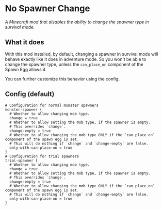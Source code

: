 # No Spawner Change

*A Minecraft mod that disables the ability to change the spawner type in survival mode.*

## What it does

With this mod installed, by default, changing a spawner in survival mode will behave exactly like it does in adventure mode.
So you won't be able to change the spawner type, unless the `can_place_on` component of the Spawn Egg allows it.

You can further customize this behavior using the config.

## Config (default)
```hocon
# Configuration for normal monster spawners
monster-spawner {
  # Whether to allow changing mob type.
  change = true
  # Whether to allow setting the mob type, if the spawner is empty.
  # This overrides `change`.
  change-empty = true
  # Whether to allow changing the mob type ONLY if the `can_place_on` component of the spawn egg is set.
  # This will do nothing if `change` and `change-empty` are false.
  only-with-can-place-on = true
}
# Configuration for trial spawners
trial-spawner {
  # Whether to allow changing mob type.
  change = true
  # Whether to allow setting the mob type, if the spawner is empty.
  # This overrides `change`.
  change-empty = true
  # Whether to allow changing the mob type ONLY if the `can_place_on` component of the spawn egg is set.
  # This will do nothing if `change` and `change-empty` are false.
  only-with-can-place-on = true
}
```
